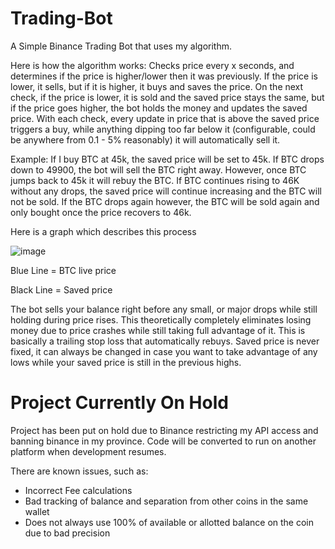 # Trading-Bot
 A Simple Binance Trading Bot that uses my algorithm. 
 
 Here is how the algorithm works:
 Checks price every x seconds, and determines if the price is higher/lower then it was previously. If the price is lower, it sells, but if it is higher, it buys and saves the price. On the next check, if the price is lower, it is sold and the saved price stays the same, but if the price goes higher, the bot holds the money and updates the saved price. With each check, every update in price that is above the saved price triggers a buy, while anything dipping too far below it (configurable, could be anywhere from 0.1 - 5% reasonably) it will automatically sell it.
 
 Example:
 If I buy BTC at 45k, the saved price will be set to 45k. If BTC drops down to 49900, the bot will sell the BTC right away. However, once BTC jumps back to 45k it will rebuy the BTC. If BTC continues rising to 46K without any drops, the saved price will continue increasing and the BTC will not be sold. If the BTC drops again however, the BTC will be sold again and only bought once the price recovers to 46k. 
 
 Here is a graph which describes this process

 ![image](https://user-images.githubusercontent.com/40347186/130169209-10f32be2-1938-4926-b31f-30e8d378640e.png)
 
 Blue Line = BTC live price
 
 Black Line = Saved price
 
 The bot sells your balance right before any small, or major drops while still holding during price rises. This theoretically completely eliminates losing money due to price crashes while still taking full advantage of it. This is basically a trailing stop loss that automatically rebuys. Saved price is never fixed, it can always be changed in case you want to take advantage of any lows while your saved price is still in the previous highs.
 
 # Project Currently On Hold
 Project has been put on hold due to Binance restricting my API access and banning binance in my province. Code will be converted to run on another platform when development resumes.

  There are known issues, such as:
  - Incorrect Fee calculations 
  - Bad tracking of balance and separation from other coins in the same wallet
  - Does not always use 100% of available or allotted balance on the coin due to bad precision
 
